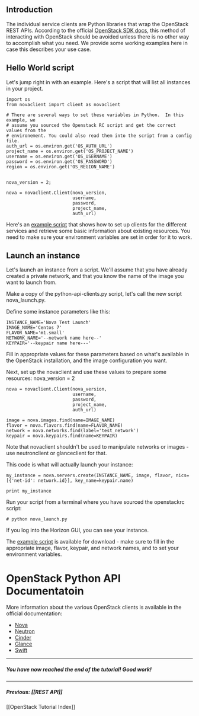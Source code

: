 <!-- linky links -->
[novaclient]: http://docs.openstack.org/developer/python-novaclient/     
[cinderclient]: http://docs.openstack.org/developer/python-cinderclient/     
[neutronclient]: http://docs.openstack.org/developer/python-neutronclient/      
[glanceclient]: http://docs.openstack.org/developer/python-glanceclient/     
[swiftclient]: http://docs.openstack.org/developer/python-swiftclient/swiftclient.html   
[OpenStack SDK docs]: https://docs.openstack.org/user-guide/sdk-overview.html#openstack-sdk
## Introduction
The individual service clients are Python libraries that wrap the OpenStack REST APIs.  According to the official [OpenStack SDK docs], this method of interacting with OpenStack should be avoided unless there is no other way to accomplish what you need.  We provide some working examples here in case this describes your use case.

## Hello World script

Let's jump right in with an example.  Here's a script that will list all instances in your project. 

    import os
    from novaclient import client as novaclient

    # There are several ways to set these variables in Python.  In this example, we
    # assume you sourced the Openstack RC script and get the correct values from the
    # environement. You could also read them into the script from a config file.
    auth_url = os.environ.get('OS_AUTH_URL')
    project_name = os.environ.get('OS_PROJECT_NAME')
    username = os.environ.get('OS_USERNAME')
    password = os.environ.get('OS_PASSWORD')
    region = os.environ.get('OS_REGION_NAME')
    
    
    nova_version = 2;
    
    nova = novaclient.Client(nova_version,
                             username,
                             password,
                             project_name,
                             auth_url) 

Here's an [example script](tutorial_scripts/api-client-examples.py) that shows how to set up clients for the different services and retrieve some basic information about existing resources.  You need to make sure your environment variables are set in order for it to work. 

## Launch an instance

Let's launch an instance from a script.  We'll assume that you have already created a private network, and that you know the name of the image you want to launch from.

Make a copy of the python-api-clients.py script, let's call the new script nova_launch.py.

Define some instance parameters like this:

    INSTANCE_NAME='Nova Test Launch'
    IMAGE_NAME='Centos 7'
    FLAVOR_NAME='m1.small'
    NETWORK_NAME='--network name here--'
    KEYPAIR='--keypair name here---'

Fill in appropriate values for these parameters based on what's available in the OpenStack installation, and the image configuration you want.

Next, set up the novaclient and use these values to prepare some resources:
    nova_version = 2
    
    nova = novaclient.Client(nova_version,
                             username,
                             password,
                             project_name,
                             auth_url)
    
    image = nova.images.find(name=IMAGE_NAME)
    flavor = nova.flavors.find(name=FLAVOR_NAME)
    network = nova.networks.find(label='test_network')
    keypair = nova.keypairs.find(name=KEYPAIR)
    
Note that novaclient shouldn't be used to manipulate networks or images - use neutronclient or glanceclient for that. 

This code is what will actually launch your instance:

    my_instance = nova.servers.create(INSTANCE_NAME, image, flavor, nics=[{'net-id': network.id}], key_name=keypair.name)
    
    print my_instance

Run your script from a terminal where you have sourced the openstackrc script:

    # python nova_launch.py

If you log into the Horizon GUI, you can see your instance.

The [example script](tutorial_scripts/nova_launch.py) is available for download - make sure to fill in the appropriate image, flavor, keypair, and network names, and to set your environment variables.


# OpenStack Python API Documentatoin

More information about the various OpenStack clients is available in the official documentation:

* [Nova][novaclient]
* [Neutron][neutronclient]
* [Cinder][cinderclient]
* [Glance][glanceclient]
* [Swift][swiftclient]


***

##### You have now reached the end of the tutorial! Good work!

***

##### Previous: [[REST API]]
[[OpenStack Tutorial Index]]







